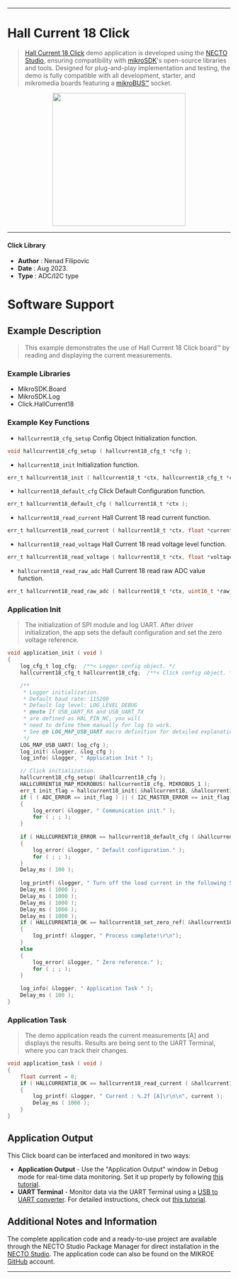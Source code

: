 
---
# Hall Current 18 Click

> [Hall Current 18 Click](https://www.mikroe.com/?pid_product=MIKROE-5832) demo application is developed using
the [NECTO Studio](https://www.mikroe.com/necto), ensuring compatibility with [mikroSDK](https://www.mikroe.com/mikrosdk)'s
open-source libraries and tools. Designed for plug-and-play implementation and testing, the demo is fully compatible with
all development, starter, and mikromedia boards featuring a [mikroBUS&trade;](https://www.mikroe.com/mikrobus) socket.

<p align="center">
  <img src="https://www.mikroe.com/?pid_product=MIKROE-5832&image=1" height=300px>
</p>

---

#### Click Library

- **Author**        : Nenad Filipovic
- **Date**          : Aug 2023.
- **Type**          : ADC/I2C type

# Software Support

## Example Description

> This example demonstrates the use of Hall Current 18 Click board&trade; 
> by reading and displaying the current measurements.

### Example Libraries

- MikroSDK.Board
- MikroSDK.Log
- Click.HallCurrent18

### Example Key Functions

- `hallcurrent18_cfg_setup` Config Object Initialization function.
```c
void hallcurrent18_cfg_setup ( hallcurrent18_cfg_t *cfg );
```

- `hallcurrent18_init` Initialization function.
```c
err_t hallcurrent18_init ( hallcurrent18_t *ctx, hallcurrent18_cfg_t *cfg );
```

- `hallcurrent18_default_cfg` Click Default Configuration function.
```c
err_t hallcurrent18_default_cfg ( hallcurrent18_t *ctx );
```

- `hallcurrent18_read_current` Hall Current 18 read current function.
```c
err_t hallcurrent18_read_current ( hallcurrent18_t *ctx, float *current );
```

- `hallcurrent18_read_voltage` Hall Current 18 read voltage level function.
```c
err_t hallcurrent18_read_voltage ( hallcurrent18_t *ctx, float *voltage );
```

- `hallcurrent18_read_raw_adc` Hall Current 18 read raw ADC value function.
```c
err_t hallcurrent18_read_raw_adc ( hallcurrent18_t *ctx, uint16_t *raw_adc );
```

### Application Init

> The initialization of SPI module and log UART.
> After driver initialization, the app sets the default configuration
> and set the zero voltage reference.

```c
void application_init ( void )
{
    log_cfg_t log_cfg;  /**< Logger config object. */
    hallcurrent18_cfg_t hallcurrent18_cfg;  /**< Click config object. */

    /** 
     * Logger initialization.
     * Default baud rate: 115200
     * Default log level: LOG_LEVEL_DEBUG
     * @note If USB_UART_RX and USB_UART_TX 
     * are defined as HAL_PIN_NC, you will 
     * need to define them manually for log to work. 
     * See @b LOG_MAP_USB_UART macro definition for detailed explanation.
     */
    LOG_MAP_USB_UART( log_cfg );
    log_init( &logger, &log_cfg );
    log_info( &logger, " Application Init " );

    // Click initialization.
    hallcurrent18_cfg_setup( &hallcurrent18_cfg );
    HALLCURRENT18_MAP_MIKROBUS( hallcurrent18_cfg, MIKROBUS_1 );
    err_t init_flag = hallcurrent18_init( &hallcurrent18, &hallcurrent18_cfg );
    if ( ( ADC_ERROR == init_flag ) || ( I2C_MASTER_ERROR == init_flag ) )
    {
        log_error( &logger, " Communication init." );
        for ( ; ; );
    }
    
    if ( HALLCURRENT18_ERROR == hallcurrent18_default_cfg ( &hallcurrent18 ) )
    {
        log_error( &logger, " Default configuration." );
        for ( ; ; );
    }
    Delay_ms ( 100 );
    
    log_printf( &logger, " Turn off the load current in the following 5 sec.\r\n" );
    Delay_ms ( 1000 );
    Delay_ms ( 1000 );
    Delay_ms ( 1000 );
    Delay_ms ( 1000 );
    Delay_ms ( 1000 );
    if ( HALLCURRENT18_OK == hallcurrent18_set_zero_ref( &hallcurrent18 ) )
    {
        log_printf( &logger, " Process complete!\r\n");
    }
    else
    {
        log_error( &logger, " Zero reference." );
        for ( ; ; );
    }
    
    log_info( &logger, " Application Task " );
    Delay_ms ( 100 );
}
```

### Application Task

> The demo application reads the current measurements [A] and displays the results.
> Results are being sent to the UART Terminal, where you can track their changes.

```c
void application_task ( void ) 
{
    float current = 0;
    if ( HALLCURRENT18_OK == hallcurrent18_read_current ( &hallcurrent18, &current ) ) 
    {
        log_printf( &logger, " Current : %.2f [A]\r\n\n", current );
        Delay_ms ( 1000 );
    }
}
```

## Application Output

This Click board can be interfaced and monitored in two ways:
- **Application Output** - Use the "Application Output" window in Debug mode for real-time data monitoring.
Set it up properly by following [this tutorial](https://www.youtube.com/watch?v=ta5yyk1Woy4).
- **UART Terminal** - Monitor data via the UART Terminal using
a [USB to UART converter](https://www.mikroe.com/click/interface/usb?interface*=uart,uart). For detailed instructions,
check out [this tutorial](https://help.mikroe.com/necto/v2/Getting%20Started/Tools/UARTTerminalTool).

## Additional Notes and Information

The complete application code and a ready-to-use project are available through the NECTO Studio Package Manager for 
direct installation in the [NECTO Studio](https://www.mikroe.com/necto). The application code can also be found on
the MIKROE [GitHub](https://github.com/MikroElektronika/mikrosdk_click_v2) account.

---
